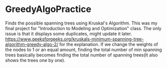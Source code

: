 # GreedyAlgoPractice
Finds the possible spanning trees using Kruskal's Algorithm. This was my final project for "Introduction to Modeling and Optimization" class. The only issue is that it displays some duplicates, might update it later.
https://www.geeksforgeeks.org/kruskals-minimum-spanning-tree-algorithm-greedy-algo-2/ for the explanation. If we change the weights of the nodes to 1 or an equal amount,
finding the total number of min spanning trees basically becomes finding the total number of spanning trees(It also shows the trees one by one).
